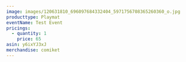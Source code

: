 ```yaml
---
image: images/120631810_696097684332404_5971756708365260360_o.jpg
producttype: Playmat
eventName: Test Event
pricings:
  - quantity: 1
    price: 65
asin: y6ixYJ3xJ
merchandise: comiket
---
```

